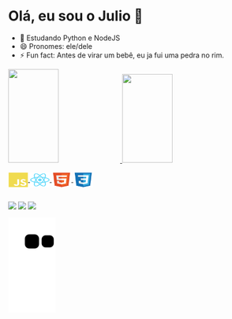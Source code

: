 # Olá, eu sou o Julio 👋

- 🌱 Estudando Python e NodeJS
- 😄 Pronomes: ele/dele
- ⚡ Fun fact: Antes de virar um bebê, eu ja fui uma pedra no rim.

<div>
  <a href="https://github.com/juvigh">
  <img height="190em" width="45%" src="https://github-readme-stats.vercel.app/api?username=juvigh&show_icons=true&theme=dark&include_all_commits=true&count_private=true"/>
  <img height="180em" width="45%" src="https://github-readme-stats.vercel.app/api/top-langs/?username=juvigh&layout=compact&langs_count=7&theme=dark"/>
</div>

<div style="display: inline_block"><br>
  <img align="center" alt="julio-Js" height="30" width="40" src="https://raw.githubusercontent.com/devicons/devicon/master/icons/javascript/javascript-plain.svg">
  <img align="center" alt="julio-React" height="30" width="40" src="https://raw.githubusercontent.com/devicons/devicon/master/icons/react/react-original.svg">
  <img align="center" alt="julio-HTML" height="30" width="40" src="https://raw.githubusercontent.com/devicons/devicon/master/icons/html5/html5-original.svg">
  <img align="center" alt="julio-CSS" height="30" width="40" src="https://raw.githubusercontent.com/devicons/devicon/master/icons/css3/css3-original.svg">
 
 ##
 
 <div>
  <a href="https://instagram.com/juvigh" target="_blank"><img src="https://img.shields.io/badge/-Instagram-%23E4405F?style=for-the-badge&logo=instagram&logoColor=white" target="_blank"></a> 
  <a href = "mailto:juliolk.4321@gmail.com"><img src="https://img.shields.io/badge/-Gmail-%23333?style=for-the-badge&logo=gmail&logoColor=white" target="_blank"></a>
  <a href="https://www.linkedin.com/in/julio-c-moreira/" target="_blank"><img src="https://img.shields.io/badge/-LinkedIn-%230077B5?style=for-the-badge&logo=linkedin&logoColor=white" target="_blank"></a>
  
   ![Snake animation](https://github.com/juvigh/juvigh/blob/output/github-contribution-grid-snake.svg)
   
 </div>
